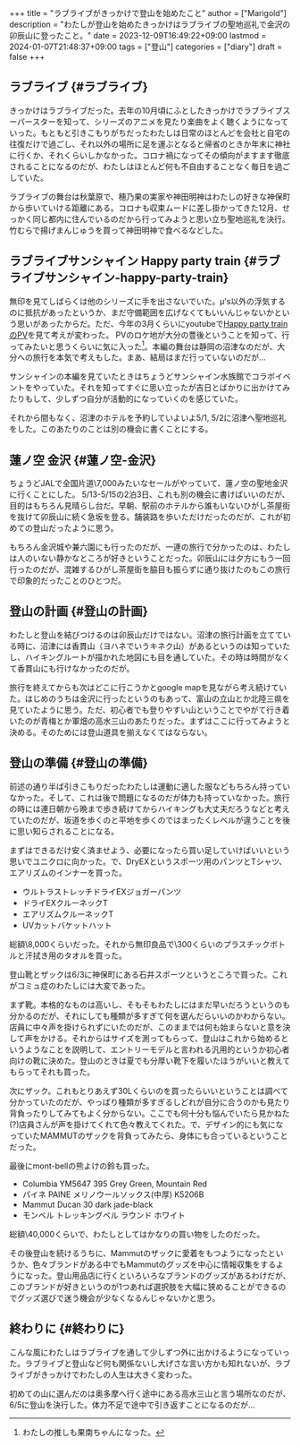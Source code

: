 +++
title = "ラブライブがきっかけで登山を始めたこと"
author = ["Marigold"]
description = "わたしが登山を始めたきっかけはラブライブの聖地巡礼で金沢の卯辰山に登ったこと。"
date = 2023-12-09T16:49:22+09:00
lastmod = 2024-01-07T21:48:37+09:00
tags = ["登山"]
categories = ["diary"]
draft = false
+++

## ラブライブ {#ラブライブ}

きっかけはラブライブだった。去年の10月頃にふとしたきっかけでラブライブスーパースターを知って、シリーズのアニメを見たり楽曲をよく聴くようになっていった。もともと引きこもりがちだったわたしは日常のほとんどを会社と自宅の往復だけで過ごし、それ以外の場所に足を運ぶとなると帰省のときか年末に神社に行くか、それくらいしかなかった。コロナ禍になってその傾向がますます徹底されることになるのだが、わたしはほとんど何も不自由することなく毎日を過ごしていた。

ラブライブの舞台は秋葉原で、穂乃果の実家や神田明神はわたしの好きな神保町から歩いていける距離にある。コロナも収束ムードに差し掛かってきた12月、せっかく同じ都内に住んでいるのだから行ってみようと思い立ち聖地巡礼を決行。竹むらで揚げまんじゅうを買って神田明神で食べるなどした。


## ラブライブサンシャイン Happy party train {#ラブライブサンシャイン-happy-party-train}

無印を見てしばらくは他のシリーズに手を出さないでいた。μ's以外の浮気するのに抵抗があったというか、まだ守備範囲を広げなくてもいいんじゃないかという思いがあったからだ。ただ、今年の3月くらいにyoutubeで[Happy party trainのPV](https://youtu.be/sdxI33R8EJ0)を見て考えが変わった。
PVのロケ地が大分の豊後ということを知って、行ってみたいと思うくらいに気に入った[^fn:1]。本編の舞台は静岡の沼津なのだが、大分への旅行を本気で考えもした。まあ、結局はまだ行っていないのだが...

サンシャインの本編を見ていたときはちょうどサンシャイン水族館でコラボイベントをやっていた。それを知ってすぐに思い立ったが吉日とばかりに出かけてみたりもして、少しずつ自分が活動的になっていくのを感じていた。

それから間もなく、沼津のホテルを予約していよいよ5/1, 5/2に沼津へ聖地巡礼をした。このあたりのことは別の機会に書くことにする。


## 蓮ノ空 金沢 {#蓮ノ空-金沢}

ちょうどJALで全国片道\\7,000みたいなセールがやっていて、蓮ノ空の聖地金沢に行くことにした。
5/13-5/15の2泊3日、これも別の機会に書けばいいのだが、目的はもちろん見晴らし台だ。早朝、駅前のホテルから誰もいないひがし茶屋街を抜けて卯辰山に続く急坂を登る。舗装路を歩いただけだったのだが、これが初めての登山だったように思う。

もちろん金沢城や兼六園にも行ったのだが、一連の旅行で分かったのは、わたしは人のいない静かなところが好きということだった。卯辰山には夕方にもう一回行ったのだが、混雑するひがし茶屋街を脇目も振らずに通り抜けたのもこの旅行で印象的だったことのひとつだ。


## 登山の計画 {#登山の計画}

わたしと登山を結びつけるのは卯辰山だけではない。沼津の旅行計画を立てている時に、沼津には香貫山（ヨハネでいうキネク山）があるというのは知っていたし、ハイキングルートが描かれた地図にも目を通していた。その時は時間がなくて香貫山にも行けなかったのだが。

旅行を終えてからも次はどこに行こうかとgoogle mapを見ながら考え続けていた。はじめのうちは金沢に行ったというのもあって、富山の立山とか北陸三県を見ていたように思う。ただ、初心者でも登りやすい山ということでやがて行き着いたのが青梅とか軍畑の高水三山のあたりだった。まずはここに行ってみようと決める。そのためには登山道具を揃えなくてはならない。


## 登山の準備 {#登山の準備}

前述の通り半ば引きこもりだったわたしは運動に適した服などもちろん持っていなかった。そして、これは後で問題になるのだが体力も持っていなかった。旅行の時には連日朝から晩まで歩き続けてからハイキングも大丈夫だろうなどと考えていたのだが、坂道を歩くのと平地を歩くのではまったくレベルが違うことを後に思い知らされることになる。

まずはできるだけ安く済ませよう、必要になったら買い足していけばいいという思いでユニクロに向かった。で、DryEXというスポーツ用のパンツとTシャツ、エアリズムのインナーを買った。

-   ウルトラストレッチドライEXジョガーパンツ
-   ドライEXクルーネックT
-   エアリズムクルーネックT
-   UVカットバケットハット

総額\\8,000くらいだった。それから無印良品で\\300くらいのプラスチックボトルと汗拭き用のタオルを買った。

登山靴とザックは6/3に神保町にある石井スポーツというところで買った。これがコミュ症のわたしには大変であった。

まず靴。本格的なものは高いし、そもそもわたしにはまだ早いだろうというのも分かるのだが、それにしても種類が多すぎて何を選んだらいいのかわからない。店員に中々声を掛けられずにいたのだが、このままでは何も始まらないと意を決して声をかける。それからはサイズを測ってもらって、登山はこれから始めるというようなことを説明して、エントリーモデルと言われる汎用的というか初心者向けの靴に決めた。登山のときは夏でも分厚い靴下を履いたほうがいいと教えてもらってそれも買った。

次にザック。これもとりあえず30Lくらいのを買ったらいいということは調べて分かっていたのだが、やっぱり種類が多すぎるしどれが自分に合うのかも見たり背負ったりしてみてもよく分からない。ここでも何十分も悩んでいたら見かねた(?)店員さんが声を掛けてくれて色々教えてくれた。で、デザイン的にも気になっていたMAMMUTのザックを背負ってみたら、身体にも合っているということだった。

最後にmont-bellの熊よけの鈴も買った。

-   Columbia YM5647 395 Grey Green, Mountain Red
-   パイネ PAINE メリノウールソックス(中厚) K5206B
-   Mammut Ducan 30 dark jade-black
-   モンベル トレッキングベル ラウンド ホワイト

総額\\40,000くらいで、わたしとしてはかなりの買い物をしたのだった。

その後登山を続けるうちに、Mammutのザックに愛着をもつようになったというか、色々ブランドがある中でもMammutのグッズを中心に情報収集をするようになった。登山用品店に行くといろいろなブランドのグッズがあるわけだが、このブランドが好きというのが1つあれば選択肢を大幅に狭めることができるのでグッズ選びで迷う機会が少なくなるんじゃないかと思う。


## 終わりに {#終わりに}

こんな風にわたしはラブライブを通して少しずつ外に出かけるようになっていった。ラブライブと登山など何も関係ないし大げさな言い方かも知れないが、ラブライブがきっかけでわたしの人生は大きく変わった。

初めての山に選んだのは奥多摩へ行く途中にある高水三山と言う場所なのだが、
6/5に登山を決行した。体力不足で途中で引き返すことになるのだが...

[^fn:1]: わたしの推しも果南ちゃんになった。